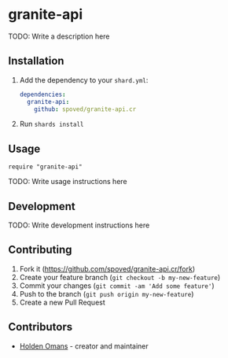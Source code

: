 # granite-api

TODO: Write a description here

## Installation

1. Add the dependency to your `shard.yml`:

   ```yaml
   dependencies:
     granite-api:
       github: spoved/granite-api.cr
   ```

2. Run `shards install`

## Usage

```crystal
require "granite-api"
```

TODO: Write usage instructions here

## Development

TODO: Write development instructions here

## Contributing

1. Fork it (<https://github.com/spoved/granite-api.cr/fork>)
2. Create your feature branch (`git checkout -b my-new-feature`)
3. Commit your changes (`git commit -am 'Add some feature'`)
4. Push to the branch (`git push origin my-new-feature`)
5. Create a new Pull Request

## Contributors

- [Holden Omans](https://github.com/kalinon) - creator and maintainer

